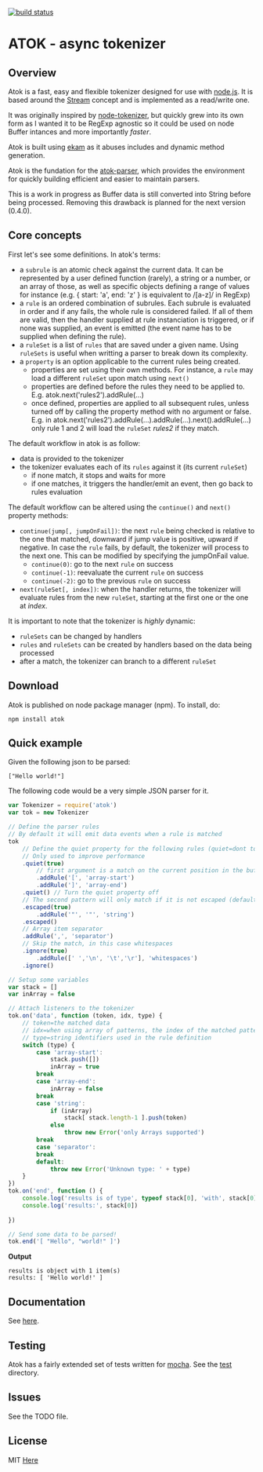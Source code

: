 [![build status](https://secure.travis-ci.org/pierrec/node-atok.png)](http://travis-ci.org/pierrec/node-atok)
# ATOK - async tokenizer


## Overview

Atok is a fast, easy and flexible tokenizer designed for use with [node.js](http://nodejs.org). It is based around the [Stream](http://nodejs.org/docs/latest/api/streams.html) concept and is implemented as a read/write one.

It was originally inspired by [node-tokenizer](https://github.com/floby/node-tokenizer), but quickly grew into its own form as I wanted it to be RegExp agnostic so it could be used on node Buffer intances and more importantly *faster*.

Atok is built using [ekam](https://github.com/pierrec/node-ekam) as it abuses includes and dynamic method generation.

Atok is the fundation for the [atok-parser](https://github.com/pierrec/node-atok-parser), which provides the environment for quickly building efficient and easier to maintain parsers.

This is a work in progress as Buffer data is still converted into String before being processed. Removing this drawback is planned for the next version (0.4.0).


## Core concepts

First let's see some definitions. In atok's terms:

* a `subrule` is an atomic check against the current data. It can be represented by a user defined function (rarely), a string or a number, or an array of those, as well as specific objects defining a range of values for instance (e.g. { start: 'a', end: 'z' } is equivalent to /[a-z]/ in RegExp)
* a `rule` is an ordered combination of subrules. Each subrule is evaluated in order and if any fails, the whole rule is considered failed. If all of them are valid, then the handler supplied at rule instanciation is triggered, or if none was supplied, an event is emitted (the event name has to be supplied when defining the rule).
* a `ruleSet` is a list of `rules` that are saved under a given name. Using `ruleSets` is useful when writting a parser to break down its complexity.
* a `property` is an option applicable to the current rules being created.
    * properties are set using their own methods. For instance, a `rule` may load a different `ruleSet` upon match using `next()`
    * properties are defined before the rules they need to be applied to. E.g. atok.next('rules2').addRule(...)
    * once defined, properties are applied to all subsequent rules, unless turned off by calling the property method with no argument or false. E.g. in atok.next('rules2').addRule(...).addRule(...).next().addRule(...) only rule 1 and 2 will load the `ruleSet` _rules2_ if they match.


The default workflow in atok is as follow:

* data is provided to the tokenizer
* the tokenizer evaluates each of its `rules` against it (its current `ruleSet`)
    * if none match, it stops and waits for more
    * if one matches, it triggers the handler/emit an event, then go back to rules evaluation


The default workflow can be altered using the `continue()` and `next()` property methods:

* `continue(jump[, jumpOnFail])`: the next `rule` being checked is relative to the one that matched, downward if jump value is positive, upward if negative. In case the `rule` fails, by default, the tokenizer will process to the next one. This can be modified by specifying the jumpOnFail value.
    * `continue(0)`: go to the next `rule` on success
    * `continue(-1)`: reevaluate the current `rule` on success
    * `continue(-2)`: go to the previous `rule` on success
* `next(ruleSet[, index])`: when the handler returns, the tokenizer will evaluate rules from the new `ruleSet`, starting at the first one or the one at _index_.


It is important to note that the tokenizer is _highly_ dynamic:

* `ruleSets` can be changed by handlers
* `rules` and `ruleSets` can be created by handlers based on the data being processed
* after a match, the tokenizer can branch to a different `ruleSet`


## Download

Atok is published on node package manager (npm). To install, do:

    npm install atok


## Quick example

Given the following json to be parsed:

    ["Hello world!"]

The following code would be a very simple JSON parser for it.

``` javascript
var Tokenizer = require('atok')
var tok = new Tokenizer

// Define the parser rules
// By default it will emit data events when a rule is matched
tok
    // Define the quiet property for the following rules (quiet=dont tokenize but emit/trigger the handler)
    // Only used to improve performance
    .quiet(true)
        // first argument is a match on the current position in the buffer
        .addRule('[', 'array-start')
        .addRule(']', 'array-end')
    .quiet() // Turn the quiet property off
    // The second pattern will only match if it is not escaped (default escape character=\)
    .escaped(true)
        .addRule('"', '"', 'string')
    .escaped()
    // Array item separator
    .addRule(',', 'separator')
    // Skip the match, in this case whitespaces
    .ignore(true)
        .addRule([' ','\n', '\t','\r'], 'whitespaces')
    .ignore()

// Setup some variables
var stack = []
var inArray = false

// Attach listeners to the tokenizer
tok.on('data', function (token, idx, type) {
    // token=the matched data
    // idx=when using array of patterns, the index of the matched pattern
    // type=string identifiers used in the rule definition
    switch (type) {
        case 'array-start':
            stack.push([])
            inArray = true
        break
        case 'array-end':
            inArray = false
        break
        case 'string':
            if (inArray)
                stack[ stack.length-1 ].push(token)
            else
                throw new Error('only Arrays supported')
        break
        case 'separator':
        break
        default:
            throw new Error('Unknown type: ' + type)
    }
})
tok.on('end', function () {
    console.log('results is of type', typeof stack[0], 'with', stack[0].length, 'item(s)')
    console.log('results:', stack[0])
    
})

// Send some data to be parsed!
tok.end('[ "Hello", "world!" ]')
```

__Output__

    results is object with 1 item(s)
    results: [ 'Hello world!' ]


## Documentation

See [here](http://pierrec.github.com/node-atok/).


## Testing

Atok has a fairly extended set of tests written for [mocha](https://github.com/visionmedia/mocha). See the [test](https://github.com/pierrec/node-atok/tree/master/test) directory.


## Issues

See the TODO file.


## License

MIT [Here](https://github.com/pierrec/node-atok/tree/master/LICENSE)